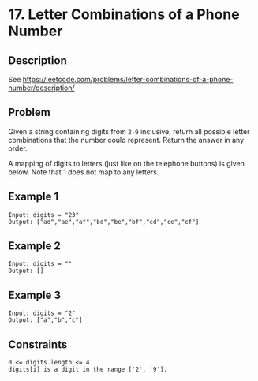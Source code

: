 # 17. Letter Combinations of a Phone Number

## Description
See https://leetcode.com/problems/letter-combinations-of-a-phone-number/description/

## Problem
Given a string containing digits from `2-9` inclusive, return all possible letter combinations that the number could represent. Return the answer in any order.

A mapping of digits to letters (just like on the telephone buttons) is given below. Note that 1 does not map to any letters.

## Example 1

```
Input: digits = "23"
Output: ["ad","ae","af","bd","be","bf","cd","ce","cf"]
```

## Example 2

```
Input: digits = ""
Output: []
```

## Example 3

```
Input: digits = "2"
Output: ["a","b","c"]
```

## Constraints

```
0 <= digits.length <= 4
digits[i] is a digit in the range ['2', '9'].
```